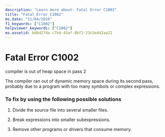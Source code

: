 ```yaml
---
description: "Learn more about: Fatal Error C1002"
title: "Fatal Error C1002"
ms.date: "11/04/2016"
f1_keywords: ["C1002"]
helpviewer_keywords: ["C1002"]
ms.assetid: bd6d274a-c7b4-43af-8bf2-23c5e442aa22
---
```

# Fatal Error C1002

compiler is out of heap space in pass 2

The compiler ran out of dynamic memory space during its second pass, probably due to a program with too many symbols or complex expressions.

### To fix by using the following possible solutions

1. Divide the source file into several smaller files.

1. Break expressions into smaller subexpressions.

1. Remove other programs or drivers that consume memory.
